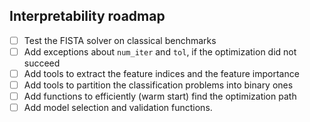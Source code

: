## Interpretability roadmap

- [ ] Test the FISTA solver on classical benchmarks
- [ ] Add exceptions about `num_iter` and `tol`, if the optimization did not succeed
- [ ] Add tools to extract the feature indices and the feature importance
- [ ] Add tools to partition the classification problems into binary ones
- [ ] Add functions to efficiently (warm start) find the optimization path
- [ ] Add model selection and validation functions.